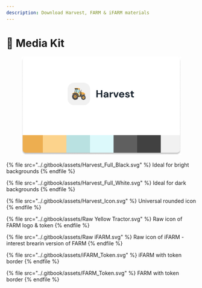 ```yaml
---
description: Download Harvest, FARM & iFARM materials
---
```


# 🎨 Media Kit

<figure><img src="../.gitbook/assets/Black &#x26; White (3).png" alt="Shades of Harvest"><figcaption></figcaption></figure>

{% file src="../.gitbook/assets/Harvest_Full_Black.svg" %}
Ideal for bright backgrounds
{% endfile %}

{% file src="../.gitbook/assets/Harvest_Full_White.svg" %}
Ideal for dark backgrounds
{% endfile %}

{% file src="../.gitbook/assets/Harvest_Icon.svg" %}
Universal rounded icon
{% endfile %}

{% file src="../.gitbook/assets/Raw Yellow Tractor.svg" %}
Raw icon of FARM logo & token
{% endfile %}

{% file src="../.gitbook/assets/Raw iFARM.svg" %}
Raw icon of iFARM - interest brearin version of FARM
{% endfile %}

{% file src="../.gitbook/assets/iFARM_Token.svg" %}
iFARM with token border
{% endfile %}

{% file src="../.gitbook/assets/FARM_Token.svg" %}
FARM with token border
{% endfile %}
